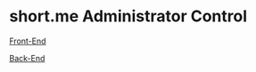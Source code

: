 # short.me Administrator Control

[Front-End](https://github.com/nvkex/shortme-react.app "short.me")


[Back-End](https://github.com/nvkex/shortme-nodejs.app "short.me")

